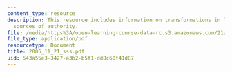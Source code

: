 ```yaml
---
content_type: resource
description: This resource includes information on transformations in location and
  sources of authority.
file: /media/https%3A/open-learning-course-data-rc.s3.amazonaws.com/21a-245j-power-interpersonal-organizational-and-global-dimensions-fall-2005/543a55e33427a3b2b5f1dd8c60f41d87_2005_11_21_sss.pdf
file_type: application/pdf
resourcetype: Document
title: 2005_11_21_sss.pdf
uid: 543a55e3-3427-a3b2-b5f1-dd8c60f41d87
---
```

